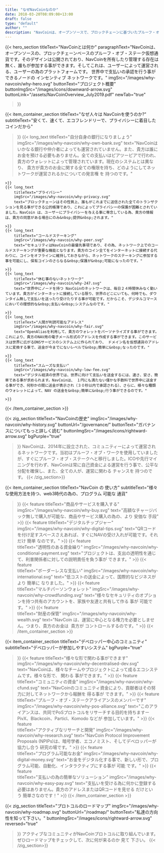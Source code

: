 ```yaml
---
title: "なぜNavCoinなのか"
date: 2018-03-20T08:09:08+13:00
draft: false
type: "default"
author: ""
description: "NavCoinは、オープンソースで、ブロックチェーンに基づいたプルーフ・オブ・ステークの仮想通貨です。そして、ユーザーによって運営される、ユーザーの為のプラットフォームです。"
---
```

{{< hero_section
titleText="NavCoinとは何か"
paragraphText="NavCoinは、オープンソースの、プロックチェーンベースのプルーフ・オブ・ステーク仮想通貨です。そのデザインは公開されており、NavCoinを所有したり管理する存在は無く、誰もが参加する事ができます。そしてこれは、ユーザーによって運営される、ユーザーの為のプラットフォームです。 世界中で支払いの承認を行う事ができるノードの&nbsp;インセンティブ&nbsp;ネットワークです。"
imgSrc="/images/why-navcoin/why-hero.svg"
buttonText="プロジェクト概要"
buttonImgSrc="/images/icons/downward-arrow.svg"
buttonLink="/assets/NavCoinOverview_July2019.pdf"
newTab="true"
>}}

{{< item_container_section
    titleText="なぜ人々は&nbsp;NavCoinを使うのか?"
    subtitleText="安くて、速くて、エコフレンドリーで、プライバシーに着目したコインだから"
>}}
    {{< long_text
        titleText="自分自身の銀行になりましょう"
        imgSrc="/images/why-navcoin/why-own-bank.svg"
        text="NavCoinはいかなる銀行や仲介者によっても運営されていません。また、貴方は誰にお金を預ける必要もありません。全ての支払いはピアツーピアで行われ、貴方のウォレットによって管理されています。現在のシステムとは異なり、 貴方が貴方のお金に関する全ての権限を持ち、どのようにしてネットワークが運営されるかについての発言権&nbsp;を&nbsp;持つのです。"

    >}}
    {{< long_text
        titleText="プライバシー"
        imgSrc="/images/why-navcoin/why-privacy.svg"
        text="ブロックチェーンはその性質上、誰もがこれまでに送信された全てのトランザクションを見る事ができる公的帳簿であり、これによってプライバシーの保護が困難とされていました。NavCoin は、ユーザーにプライバシーを与える事に専念している為、貴方の情報は、貴方の同意がある場合にのみ&nbsp;提供&nbsp;されます。"

    >}}
    {{< long_text
        titleText="コールドステーキング"
        imgSrc="/images/why-navcoin/why-peer.svg"
        text="セキュリティはNavCoinの最優先事項であり、その為、ネットワーク上でのコールドステーキングが重要な機能となります。貴方のコイン全てをインターネットに接続する代わりに、コインをオフラインに維持しておきながら、ネットワークのステーキングに参加する事を可能にし、保有コインのさらなる&nbsp;保護が&nbsp;可能になったのです。"

    >}}
    {{< long_text
        titleText="休む事のないネットワーク"
        imgSrc="/images/why-navcoin/why-247.svg"
        text="世界中にノードを持つ NavCoinのネットワークは、毎日２４時間休みなく動いています。貴方がインターネットに接続している限り、世界のどこにいても、何時でも、ダウンタイム無しで支払いを送ったり受けたりする事が可能です。だからこそ、デジタルコマースにおいての理想的な&nbsp;支払い&nbsp;システムなのです。"

    >}}
    {{< long_text
        titleText="人間が判読可能なアドレス"
        imgSrc="/images/why-navcoin/why-fair.svg"
        text="OpenAliasを利用して、貴方のウォレットをパーソナライズする事ができます。これにより、貴方のNAV用の電子メール形式のアドレスを作成する事ができます。このサービスは世界に広がるDNSサービスのシステム上に作られており、 ドメイン名を仮想通貨のアドレスに変換する事で、送金が今までにないレベルで&nbsp;簡単に&nbsp;なったのです。"

    >}}
    {{< long_text
        titleText="スムーズな支払い"
        imgSrc="/images/why-navcoin/why-low-fee.svg"
        text="デジタル経済の世界では、世界に向けて支払いを送金するには、速さ、安さ、簡単である事が求められます。NavCoinは、 １円にも満たない僅かな手数料で世界中に送金する事ができ、何秒かの間に送金が表示され（３０秒以内で承認される）、さらに、様々な種類のウォレットによって、NAV の送金を&nbsp;簡単に&nbsp;行う事ができるのです。"

    >}}
{{< /item_container_section >}}

{{< zig_section
  titleText="NavCoinの歴史"
  imgSrc="/images/why-navcoin/why-history.svg"
  buttonUrl="/governance/"
  buttonText="ガバナンスについてもっと詳しく読む"
  buttonImgSrc="/images/icons/rightward-arrow.svg"
  bgPurple="true"
>}}
NavCoinは、2014年に設立された、コミュニティーによって運営されるネットワークです。当初はプルーフ・オブ・ワークを使用していましたが、すぐにプルーフ・オブ・ステークへと移行しました。ICOや先行マイニングを行わず、NavCoinは常に自己資金による運営を行う事で、公平な分配を確保し、また、全ての人が、運営に関わる&nbsp;チャンスを&nbsp;持つのです。
{{< /zig_section>}}

{{< item_container_section
    titleText="NavCoin の&nbsp;使い方"
    subtitleText="様々な使用方法を持つ、web3時代の為の、プログラム&nbsp;可能な&nbsp;通貨"
>}}
    {{< feature
        titleText="商品やサービスを購入する"
        imgSrc="/images/why-navcoin/why-buy.svg"
        text="高額なチャージバック無しで購入が可能な、商品やサービス購入の為の、より&nbsp;安価な&nbsp;手段"
    >}}
    {{< feature
        titleText="デジタルチップジャー"
        imgSrc="/images/why-navcoin/why-digital-tips.svg"
        text="QRコードを付け足すスペースさえあれば、すぐにNAVの受け入れが可能です。それだけ&nbsp;簡単&nbsp;なのです。"
    >}}
    {{< feature                 
        titleText="透明性のある資金繰り"
        imgSrc="/images/why-navcoin/why-conditional-payment.svg"
        text="プロジェクトは、支出の透明性を通じて、利害関係者に対しての説明責任を負う事が&nbsp;できます。"
    >}}
    {{< feature                 
        titleText="ボーダーレスな支払い"
        imgSrc="/images/why-navcoin/why-international.svg"
        text="低コストの送金によって、国際的なビジネスがより&nbsp;簡単に&nbsp;なりました。"
    >}}
    {{< feature                 
        titleText="マルチパーソンウォレット"
        imgSrc="/images/why-navcoin/why-crowdfunding.svg"
        text="様々なセキュリティのオプションを持つ共有のアカウントを、家族や友達と共有して作る&nbsp;事が&nbsp;可能です。"
    >}}
    {{< feature                 
        titleText="財産の保管"
        imgSrc="/images/why-navcoin/why-wealth.svg"
        text="NavCoin は、運営に中心となる権力を必要としません。つまり、貴方のお金は &nbsp;貴方が&nbsp;コントロールするのです。"
    >}}
{{< /item_container_section >}}


{{< item_container_section
    titleText="デベロッパー中心のコミュニティ"
    subtitleText="デベロッパーが参加しやすいシステム"
    bgPurple="true"
>}}
    {{< feature
        titleText="様々な形で関わる事ができます"
        imgSrc="/images/why-navcoin/why-decentralised-dev.svg"
        text="NavCoinは、様々なチームやプロジェクトによって成るエコシステムです。様々な形で、&nbsp;関わる&nbsp;事ができます。"
    >}}
    {{< feature
        titleText="コミュニティの資金"
        imgSrc="/images/why-navcoin/why-cfund.svg"
        text="NavCoinのコミュニティ資金により、貢献者はその努力に対してネットワークから報酬を&nbsp;得る事が&nbsp;できます。"
    >}}
    {{< feature                 
        titleText="プルーフ・オブ・ステークアライアンスのメンバーです"
        imgSrc="/images/why-navcoin/why-pos-alliance.svg"
        text="このアライアンスは、共同でPoSプロトコルをリサーチする目的を持ちますーPivX、Blackcoin、Particl、Komodo&nbsp;などが&nbsp;参加しています。"
    >}}
    {{< feature                 
        titleText="アクティブなリサーチと開発"
        imgSrc="/images/why-navcoin/why-research.svg"
        text="NavCoin Protocol Improvement Proposals (NPIPs)は、暗号学者、エコノミスト、そしてデベロッパーが協力し合う&nbsp;研究の場です。"
    >}}
    {{< feature                 
        titleText="プログラム可能なお金"
        imgSrc="/images/why-navcoin/why-digital-money.svg"
        text="お金をデジタル化する事で、新しい形で、プログラム可能、自動化、インタラクティブにする事が&nbsp;可能&nbsp;です。"
    >}}
    {{< feature                 
        titleText="支払いの為の簡単なソリューション"
        imgSrc="/images/why-navcoin/why-easy-pay.svg"
        text="支払いを受ける為に何かに登録する必要はありません。貴方のアドレスまたはQRコードを見せる&nbsp;だけという&nbsp;簡単さなのです！"
    >}}
{{< /item_container_section >}}

{{< zig_section
titleText="プロトコルのロードマップ"
imgSrc="/images/why-navcoin/why-roadmap.svg"
buttonUrl="/roadmap/"
buttonText="私達の方向性を知って下さい。"
buttonImgSrc="/images/icons/rightward-arrow.svg"
reversed="true"
>}}
アクティブなコミュニティがNavCoinプロトコルに取り組んでいます。ぜひロードマップをチェックして、次に何が来るのか&nbsp;見て&nbsp;下さい。
{{< /zig_section>}}
